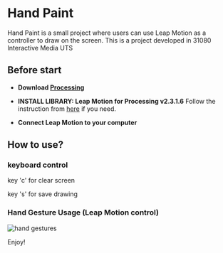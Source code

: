 # Hand Paint

Hand Paint is a small project where users can use Leap Motion as a controller to draw on the screen.
This is a project developed in 31080 Interactive Media UTS

## Before start

* **Download [Processing](https://processing.org/)**
  
* **INSTALL LIBRARY: Leap Motion for Processing v2.3.1.6**
  Follow the instruction from [here](https://github.com/nok/leap-motion-processing#license) if you need.

* **Connect Leap Motion to your computer**


## How to use?

### keyboard control

key 'c' for clear screen

key 's' for save drawing

### Hand Gesture Usage (Leap Motion control)

![hand gestures](https://github.com/Zavier-SE/Painting_Board/blob/master/data/instruction.png)


Enjoy!

